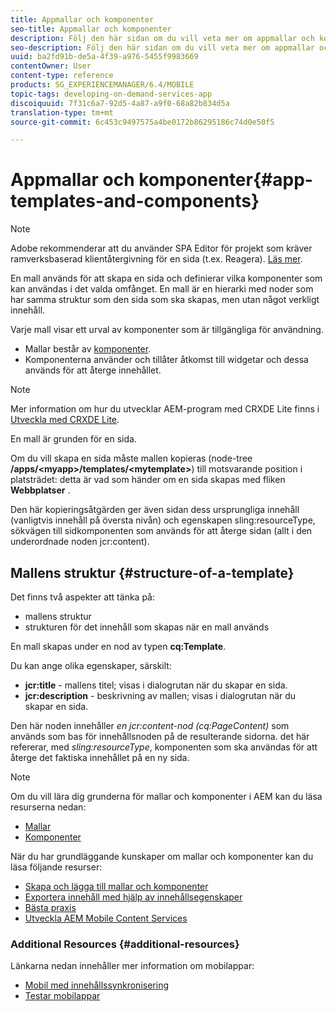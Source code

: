 ```yaml
---
title: Appmallar och komponenter
seo-title: Appmallar och komponenter
description: Följ den här sidan om du vill veta mer om appmallar och komponenter. Den innehåller detaljerad information om mallarnas struktur.
seo-description: Följ den här sidan om du vill veta mer om appmallar och komponenter. Den innehåller detaljerad information om mallarnas struktur.
uuid: ba2fd91b-de5a-4f39-a976-5455f9983669
contentOwner: User
content-type: reference
products: SG_EXPERIENCEMANAGER/6.4/MOBILE
topic-tags: developing-on-demand-services-app
discoiquuid: 7f31c6a7-92d5-4a87-a9f0-68a82b834d5a
translation-type: tm+mt
source-git-commit: 6c453c9497575a4be0172b86295186c74d0e50f5

---
```



# Appmallar och komponenter{#app-templates-and-components}

>[!NOTE]
>
>Adobe rekommenderar att du använder SPA Editor för projekt som kräver ramverksbaserad klientåtergivning för en sida (t.ex. Reagera). [Läs mer](/help/sites-developing/spa-overview.md).

En mall används för att skapa en sida och definierar vilka komponenter som kan användas i det valda omfånget. En mall är en hierarki med noder som har samma struktur som den sida som ska skapas, men utan något verkligt innehåll.

Varje mall visar ett urval av komponenter som är tillgängliga för användning.

* Mallar består av [komponenter](/help/sites-developing/components.md).
* Komponenterna använder och tillåter åtkomst till widgetar och dessa används för att återge innehållet.

>[!NOTE]
>
>Mer information om hur du utvecklar AEM-program med CRXDE Lite finns i [Utveckla med CRXDE Lite](/help/sites-developing/developing-with-crxde-lite.md).

En mall är grunden för en sida.

Om du vill skapa en sida måste mallen kopieras (node-tree **/apps/&lt;myapp>/templates/&lt;mytemplate>**) till motsvarande position i platsträdet: detta är vad som händer om en sida skapas med fliken **Webbplatser** .

Den här kopieringsåtgärden ger även sidan dess ursprungliga innehåll (vanligtvis innehåll på översta nivån) och egenskapen sling:resourceType, sökvägen till sidkomponenten som används för att återge sidan (allt i den underordnade noden jcr:content).

## Mallens struktur {#structure-of-a-template}

Det finns två aspekter att tänka på:

* mallens struktur
* strukturen för det innehåll som skapas när en mall används

En mall skapas under en nod av typen **cq:Template**.

Du kan ange olika egenskaper, särskilt:

* **jcr:title** - mallens titel; visas i dialogrutan när du skapar en sida.
* **jcr:description** - beskrivning av mallen; visas i dialogrutan när du skapar en sida.

Den här noden innehåller *en jcr:content-nod (cq:PageContent)* som används som bas för innehållsnoden på de resulterande sidorna. det här refererar, med *sling:resourceType*, komponenten som ska användas för att återge det faktiska innehållet på en ny sida.

>[!NOTE]
>
>Om du vill lära dig grunderna för mallar och komponenter i AEM kan du läsa resurserna nedan:
>
>* [Mallar](/help/sites-developing/templates.md)
>* [Komponenter](/help/sites-developing/components.md)
>



När du har grundläggande kunskaper om mallar och komponenter kan du läsa följande resurser:

* [Skapa och lägga till mallar och komponenter](/help/mobile/mobile-ondemand-app-templates.md)
* [Exportera innehåll med hjälp av innehållsegenskaper](/help/mobile/on-demand-content-properties-exporting.md)
* [Bästa praxis](/help/mobile/best-practices-aem-mobile.md)
* [Utveckla AEM Mobile Content Services](/help/mobile/developing-content-services.md)

### Additional Resources {#additional-resources}

Länkarna nedan innehåller mer information om mobilappar:

* [Mobil med innehållssynkronisering](/help/mobile/mobile-ondemand-contentsync.md)
* [Testar mobilappar](/help/mobile/develop-mobile-apps-testing.md)

